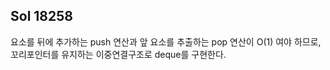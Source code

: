 ## Sol 18258

요소를 뒤에 추가하는 push 연산과 앞 요소를 추출하는 pop 연산이 O(1) 여야 하므로, 꼬리포인터를 유지하는 이중연결구조로 deque를 구현한다.
